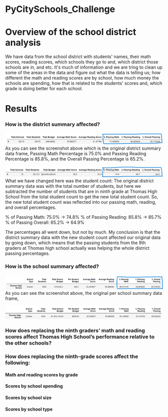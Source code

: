 # PyCitySchools_Challenge

# Overview of the school district analysis
We have data from the school district with students' names, their math scores, reading scores, which schools they go to and, which district those schools are in, and etc. 
It's much of information and we are tring to clean up some of the areas in the data and figure out what the data is telling us; 
how different the math and reading scores are by school, how much money the schools are spending, how that is related to the students' scores and, 
which grade is doing better for each school. 

# Results

### How is the district summary affected?

![district_summary_original](district_summary_df_original.png)
As you can see the screenshot above which is the original district summary data frame, Passing Math Percentage is 75.0% and Passing Reading Percentage is 85.8%, 
and the Overall Passing Percentage is 65.2%. 

![district_summary_df_changed](district_summary_df_changed.png)
What we have changed here was the student count: The original district summary data was with the total number of students, but here we subtracted the number of students 
that are in ninth grade at Thomas High School from the total student count to get the new total student count. 
So, the new total student count was reflected into our passing math, reading, and overall percentages. 

% of Passing Math: 75.0% -> 74.8%
% of Passing Reading: 85.8% -> 85.7%
% of Passing Overall: 65.2% -> 64.9%

The percentages all went down, but not by much. My conclusion is that the district summary data with the new student count affected our original data by going down, 
which means that the passing students from the 9th graders at Thomas high school actually was helping the whole district passing percentages. 


### How is the school summary affected?
![per_school_summary_df_original](Resources\per_school_summary_df_original.png)
As you can see the screenshot above, the original per school summary data frame,  

![per_school_summary_df_changed](per_school_summary_df_changed.png)


### How does replacing the ninth graders’ math and reading scores affect Thomas High School’s performance relative to the other schools?


### How does replacing the ninth-grade scores affect the following:
#### Math and reading scores by grade

#### Scores by school spending

#### Scores by school size

#### Scores by school type
